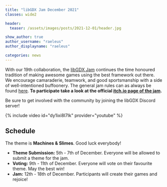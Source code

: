 ```yaml
---
title: "libGDX Jam December 2021"
classes: wide2

header:
  teaser: /assets/images/posts/2021-12-01/header.jpg

show_author: true
author_username: "raeleus"
author_displayname: "raeleus"

categories: news
---
```


With our 19th collaboration, the [libGDX Jam](/community/jams/) continues the time honoured tradition of making awesome games using the best framework out there. We encourage camaraderie, teamwork, and good sportsmanship with a side of well-intentioned buffoonery. The general jam rules can as always be found [here](/community/jams/#rules). **To participate take a look at the official [itch.io page of the jam](https://itch.io/jam/libgdx-jam-19).**

Be sure to get involved with the community by joining the libGDX Discord server!

{% include video id="dy1ixi8I7Ik" provider="youtube" %}

## Schedule
<!--_The theme is yet to be determined._-->
The theme is **Machines & Slimes**. Good luck everybody!

- **Theme Submission:** 5th - 7th of December. Everyone will be allowed to submit a theme for the jam.
- **Voting:** 9th - 11th of December.  Everyone will vote on their favourite theme. May the best win!
- **Jam:** 12th - 18th of December. Participants will create their games and rejoice!

<!--
## Submissions
The libGDX Jam December 2021 is now over! We hope everyone had a lot of fun and are proud to present the [18 submissions](https://itch.io/jam/libgdx-jam-19/entries).  Don't forget to check out our [live-stream playthrough](https://youtu.be/pWZM0y5wsDI) of all the games.

We'll see you again next year! -->
